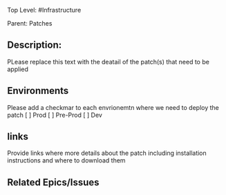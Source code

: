 Top Level: #Infrastructure

Parent: Patches

## Description:

PLease replace this text with the deatail of the patch(s) that need to be applied 

## Environments
Please add a checkmar to each envrionemtn where we need to deploy the patch
[ ] Prod
[ ] Pre-Prod
[ ] Dev


## links
Provide links where more details about the patch including installation instructions and where to download them

## Related Epics/Issues
